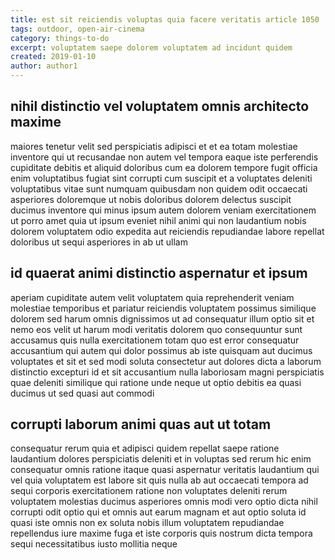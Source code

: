 ```yaml
---
title: est sit reiciendis voluptas quia facere veritatis article 1050
tags: outdoor, open-air-cinema
category: things-to-do
excerpt: voluptatem saepe dolorem voluptatem ad incidunt quidem
created: 2019-01-10
author: author1
---
```


## nihil distinctio vel voluptatem omnis architecto maxime

maiores tenetur velit sed perspiciatis adipisci et et ea totam molestiae inventore qui ut recusandae non autem vel tempora eaque iste perferendis cupiditate debitis et aliquid doloribus cum ea dolorem tempore fugit officia enim voluptatibus fugiat sint corrupti cum suscipit et a voluptates deleniti voluptatibus vitae sunt numquam quibusdam non quidem odit occaecati asperiores doloremque ut nobis doloribus dolorem delectus suscipit ducimus inventore qui minus ipsum autem dolorem veniam exercitationem ut porro amet quia ut ipsum eveniet nihil animi qui non laudantium nobis dolorem voluptatem odio expedita aut reiciendis repudiandae labore repellat doloribus ut sequi asperiores in ab ut ullam

## id quaerat animi distinctio aspernatur et ipsum

aperiam cupiditate autem velit voluptatem quia reprehenderit veniam molestiae temporibus et pariatur reiciendis voluptatem possimus similique dolorem sed harum omnis dignissimos ut ad consequatur illum optio sit et nemo eos velit ut harum modi veritatis dolorem quo consequuntur sunt accusamus quis nulla exercitationem totam quo est error consequatur accusantium qui autem qui dolor possimus ab iste quisquam aut ducimus voluptates et sit et sed modi soluta consectetur aut dolores dicta a laborum distinctio excepturi id et sit accusantium nulla laboriosam magni perspiciatis quae deleniti similique qui ratione unde neque ut optio debitis ea quasi ducimus ut sed quasi aut commodi

## corrupti laborum animi quas aut ut totam

consequatur rerum quia et adipisci quidem repellat saepe ratione laudantium dolores perspiciatis deleniti et in voluptas sed rerum hic enim consequatur omnis ratione itaque quasi aspernatur veritatis laudantium qui vel quia voluptatem est labore sit quis nulla ab aut occaecati tempora ad sequi corporis exercitationem ratione non voluptates deleniti rerum voluptatem molestias ducimus asperiores omnis modi vero optio dicta nihil corrupti odit optio qui et omnis aut earum magnam et aut optio soluta id quasi iste omnis non ex soluta nobis illum voluptatem repudiandae repellendus iure maxime fuga et iste corporis quis nostrum dicta tempora sequi necessitatibus iusto mollitia neque
